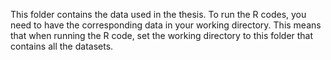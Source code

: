 This folder contains the data used in the thesis. To run the R codes, you need to have the corresponding data in your working directory. This means that when running the R code, set the working directory to this folder that contains all the datasets.
